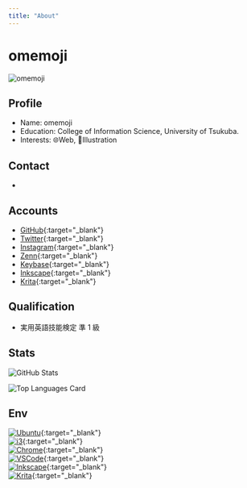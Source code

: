 ```yaml
---
title: "About"
---
```


# omemoji

![omemoji](https://user-images.githubusercontent.com/68148226/206836600-84cfacc6-c2d6-4946-82fe-db48d5838e19.png)

## Profile

- Name: omemoji
- Education: College of Information Science, University of Tsukuba.
- Interests: 🌐Web, 🎨Illustration

## Contact

- <Contact ></Contact>

## Accounts
- [GitHub](https://github.com/omemoji){:target="\_blank"}
- [Twitter](https://twitter.com/omemoji_itf){:target="\_blank"}
- [Instagram](https://instagram.com/omemoji){:target="\_blank"}
- [Zenn](https://zenn.dev/omemoji){:target="\_blank"}
- [Keybase](https://keybase.io/omemoji){:target="\_blank"}
- [Inkscape](https://inkscape.org/~omemoji){:target="\_blank"}
- [Krita](https://krita-artists.org/u/omemoji/summary){:target="\_blank"}

## Qualification

- 実用英語技能検定 準 1 級

## Stats

![GitHub Stats](https://github-readme-stats.vercel.app/api?username=omemoji&show_icons=true)

![Top Languages Card](https://github-readme-stats.vercel.app/api/top-langs/?username=omemoji&layout=compact)

## Env

[<img src="https://img.shields.io/badge/OS-Ubuntu-E95420.svg?logo=ubuntu&logoColor=E95420&style=flat" alt="Ubuntu" class="inline-block" >](https://ubuntu.com/){:target="\_blank"}<br>
[<img src="https://img.shields.io/badge/DE-i3-7ca7c2.svg?&style=flat" alt="i3" class="inline-block" >](https://i3wm.org){:target="\_blank"} <br>
[<img src="https://img.shields.io/badge/Browser-Google%20Chrome-4285F4.svg?logo=googlechrome&logoColor=fff&style=flat" alt="Chrome" class="inline-block" >](https://www.google.com/intl/en_us/chrome/){:target="\_blank"} <br>
[<img src="https://img.shields.io/badge/Editor-Visual%20Studio%20Code-007ACC.svg?logo=visualstudiocode&logoColor=007ACC&style=flat" alt="VSCode" class="inline-block" >](https://code.visualstudio.com/){:target="\_blank"} <br>
[<img src="https://img.shields.io/badge/Vector%20Graphics%20Editor-Inkscape-000.svg?logo=inkscape&logoColor=000&style=flat" alt="Inkscape" class="inline-block" >](https://inkscape.org){:target="\_blank"} <br>
[<img src="https://img.shields.io/badge/Paint%20Tool-Krita-ff1199.svg?logo=krita&logoColor=ff1199&style=flat" alt="Krita" class="inline-block" >](https://krita.org){:target="\_blank"}<br>